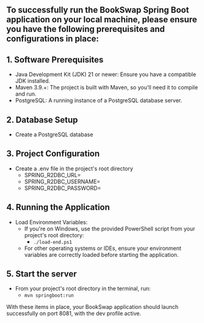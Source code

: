 ## To successfully run the BookSwap Spring Boot application on your local machine, please ensure you have the following prerequisites and configurations in place:

## 1. Software Prerequisites
- Java Development Kit (JDK) 21 or newer: Ensure you have a compatible JDK installed.
- Maven 3.9.+: The project is built with Maven, so you'll need it to compile and run.
- PostgreSQL: A running instance of a PostgreSQL database server.

## 2. Database Setup
   - Create a PostgreSQL database

## 3. Project Configuration
- Create a .env file in the project's root directory 
  - SPRING_R2DBC_URL= 
  - SPRING_R2DBC_USERNAME=
  - SPRING_R2DBC_PASSWORD=

## 4. Running the Application
- Load Environment Variables:
  - If you're on Windows, use the provided PowerShell script from your project's root directory: 
    - `./load-end.ps1`
  - For other operating systems or IDEs, ensure your environment variables are correctly loaded before starting the application.
  
## 5. Start the server
- From your project's root directory in the terminal, run: 
  - `mvn springboot:run`

With these items in place, your BookSwap application should launch successfully on port 8081, with the dev profile active.